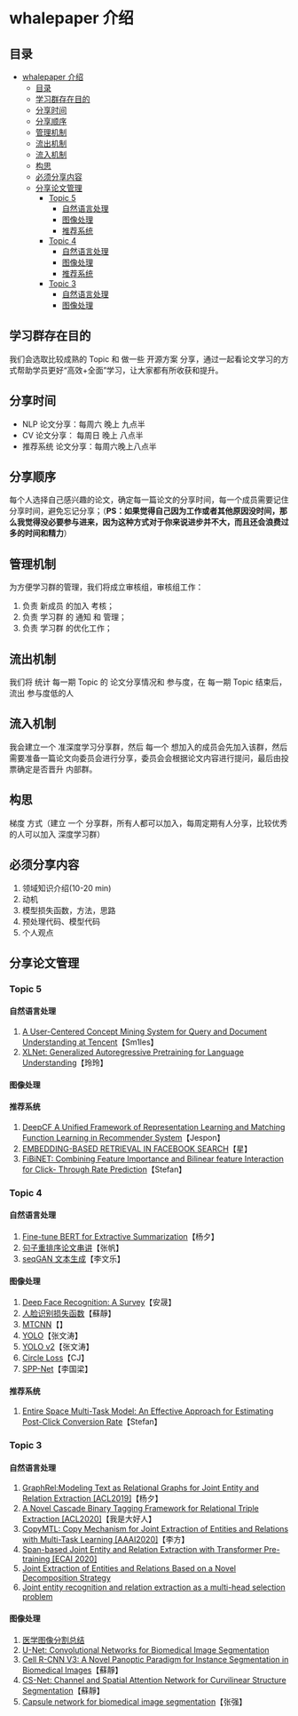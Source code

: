# whalepaper 介绍

## 目录

- [whalepaper 介绍](#whalepaper-介绍)
  - [目录](#目录)
  - [学习群存在目的](#学习群存在目的)
  - [分享时间](#分享时间)
  - [分享顺序](#分享顺序)
  - [管理机制](#管理机制)
  - [流出机制](#流出机制)
  - [流入机制](#流入机制)
  - [构思](#构思)
  - [必须分享内容](#必须分享内容)
  - [分享论文管理](#分享论文管理)
    - [Topic 5](#topic-5)
      - [自然语言处理](#自然语言处理)
      - [图像处理](#图像处理)
      - [推荐系统](#推荐系统)
    - [Topic 4](#topic-4)
      - [自然语言处理](#自然语言处理-1)
      - [图像处理](#图像处理-1)
      - [推荐系统](#推荐系统-1)
    - [Topic 3](#topic-3)
      - [自然语言处理](#自然语言处理-2)
      - [图像处理](#图像处理-2)

## 学习群存在目的

我们会选取比较成熟的 Topic 和 做一些 开源方案 分享，通过一起看论文学习的方式帮助学员更好“高效+全面”学习，让大家都有所收获和提升。

## 分享时间

- NLP 论文分享：每周六 晚上 九点半
- CV 论文分享： 每周日 晚上 八点半
- 推荐系统 论文分享：每周六晚上八点半

## 分享顺序

每个人选择自己感兴趣的论文，确定每一篇论文的分享时间，每一个成员需要记住分享时间，避免忘记分享；（**PS：如果觉得自己因为工作或者其他原因没时间，那么我觉得没必要参与进来，因为这种方式对于你来说进步并不大，而且还会浪费过多的时间和精力**）

## 管理机制

为方便学习群的管理，我们将成立审核组，审核组工作：

1. 负责 新成员 的加入 考核；
2. 负责 学习群 的 通知 和 管理；
3. 负责 学习群 的优化工作；

## 流出机制

我们将 统计 每一期 Topic 的 论文分享情况和 参与度，在 每一期 Topic 结束后，流出 参与度低的人

## 流入机制

我会建立一个 准深度学习分享群，然后 每一个 想加入的成员会先加入该群，然后 需要准备一篇论文向委员会进行分享，委员会会根据论文内容进行提问，最后由投票确定是否晋升 内部群。

## 构思

梯度 方式（建立 一个 分享群，所有人都可以加入，每周定期有人分享，比较优秀的人可以加入 深度学习群）

## 必须分享内容

1. 领域知识介绍(10-20 min)
2. 动机 
3. 模型损失函数，方法，思路
4. 预处理代码、模型代码
5. 个人观点

## 分享论文管理

### Topic 5

#### 自然语言处理

1. [A User-Centered Concept Mining System for Query and Document Understanding at Tencent](Topic5/NLP/concept.pdf)【Sm1les】
2. [XLNet: Generalized Autoregressive Pretraining for Language Understanding](Topic5/NLP/XLNet.pdf)【玲玲】

#### 图像处理


#### 推荐系统

1. [DeepCF A Unified Framework of Representation Learning and Matching Function Learning in Recommender System](Topic5/RES/deepcf_20201010224648.pdf)【Jespon】
2. [EMBEDDING-BASED RETRIEVAL IN FACEBOOK SEARCH](Topic5/RES/EBR_20201010224722.pdf)【星】
3. [FiBiNET: Combining Feature Importance and Bilinear feature Interaction for Click- Through Rate Prediction](Topic5/RES/FiBiNet分享.pdf)【Stefan】

### Topic 4

#### 自然语言处理

1. [Fine-tune BERT for Extractive Summarization](https://shimo.im/docs/3cpY66PhYydPpxPh#anchor-Hkcy)【杨夕】
2. [句子重排序论文串讲](https://shimo.im/docs/3cpY66PhYydPpxPh#anchor-GNkw)【张帆】
3. [seqGAN 文本生成](https://shimo.im/docs/3cpY66PhYydPpxPh#anchor-21M2)【李文乐】

#### 图像处理

1. [Deep Face Recognition: A Survey](https://shimo.im/docs/p3dqHGXRxwrDtpRw#anchor-KppZ)【安晟】
2. [人脸识别损失函数](https://shimo.im/docs/p3dqHGXRxwrDtpRw#anchor-Kgue)【蘇靜】
3. [MTCNN](https://shimo.im/docs/p3dqHGXRxwrDtpRw#anchor-92e8)【】
4. [YOLO](https://shimo.im/docs/p3dqHGXRxwrDtpRw#anchor-yYYw)【张文涛】
5. [YOLO v2](https://shimo.im/docs/p3dqHGXRxwrDtpRw#anchor-d1Ga)【张文涛】
6. [Circle Loss](https://shimo.im/docs/p3dqHGXRxwrDtpRw#anchor-dr8c)【CJ】
7. [SPP-Net](https://shimo.im/docs/p3dqHGXRxwrDtpRw#anchor-fjRs)【李国梁】

#### 推荐系统

1. [Entire Space Multi-Task Model: An Effective Approach for Estimating Post-Click Conversion Rate](Topic5/RES/ESMM分享.pdf)【Stefan】

### Topic 3

#### 自然语言处理

1. [GraphRel:Modeling Text as Relational Graphs for Joint Entity and Relation Extraction [ACL2019]](https://shimo.im/docs/KKHw8DDvkTYYvxq9#anchor-bb5z)【杨夕】
2. [A Novel Cascade Binary Tagging Framework for Relational Triple Extraction [ACL2020]](https://shimo.im/docs/KKHw8DDvkTYYvxq9#anchor-jyQn)【我是大好人】
3. [CopyMTL: Copy Mechanism for Joint Extraction of Entities and Relations with Multi-Task Learning [AAAI2020]](https://shimo.im/docs/KKHw8DDvkTYYvxq9#anchor-Hq1F)【李方】
4. [Span-based Joint Entity and Relation Extraction with Transformer Pre-training [ECAI 2020]](https://shimo.im/docs/KKHw8DDvkTYYvxq9#anchor-fFxn)
5. [Joint Extraction of Entities and Relations Based on a Novel Decomposition Strategy](https://shimo.im/docs/KKHw8DDvkTYYvxq9#anchor-Pr97)
6. [Joint entity recognition and relation extraction as a multi-head selection problem](https://shimo.im/docs/KKHw8DDvkTYYvxq9#anchor-sbDK)

#### 图像处理

1. [医学图像分割总结](https://shimo.im/docs/6Q6CwhxwT63r3C8d#anchor-ABpp)
2. [U-Net: Convolutional Networks for Biomedical Image Segmentation](https://shimo.im/docs/6Q6CwhxwT63r3C8d#anchor-bb5z)
3. [Cell R-CNN V3: A Novel Panoptic Paradigm for Instance Segmentation in Biomedical Images](https://shimo.im/docs/6Q6CwhxwT63r3C8d#anchor-rLIa)【蘇靜】
4. [CS-Net: Channel and Spatial Attention Network for Curvilinear Structure Segmentation](https://shimo.im/docs/6Q6CwhxwT63r3C8d#anchor-6p8J)【蘇靜】
5. [Capsule network for biomedical image segmentation](https://shimo.im/docs/6Q6CwhxwT63r3C8d#anchor-Bgtu)【张强】



